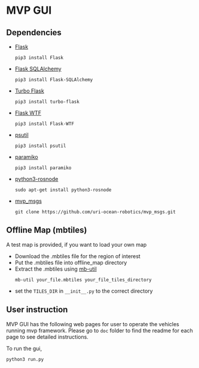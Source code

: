 # MVP GUI #
## Dependencies
- [Flask](https://flask.palletsprojects.com/en/3.0.x/)
    ```
    pip3 install Flask
    ```

- [Flask SQLAlchemy](https://flask-sqlalchemy.palletsprojects.com/en/3.1.x/quickstart/#installation)
    ```
    pip3 install Flask-SQLAlchemy
    ```
- [Turbo Flask](https://turbo-flask.readthedocs.io/en/latest/quickstart.html)
    ```
    pip3 install turbo-flask
    ```
- [Flask WTF](https://flask-wtf.readthedocs.io/en/1.2.x/)
    ```
    pip3 install Flask-WTF
    ```
- [psutil](https://psutil.readthedocs.io/en/latest/)
    ```
    pip3 install psutil 
    ```
- [paramiko](https://www.paramiko.org)
    ```
    pip3 install paramiko
    ```
- [python3-rosnode](https://packages.debian.org/sid/python3-rosnode)
    ```
    sudo apt-get install python3-rosnode
    ```
- [mvp_msgs](https://github.com/uri-ocean-robotics/mvp_msgs)
    ```
    git clone https://github.com/uri-ocean-robotics/mvp_msgs.git
    ```

## Offline Map (mbtiles)
A test map is provided, if you want to load your own map
- Download the .mbtiles file for the region of interest
- Put the .mbtiles file into offline_map directory
- Extract the .mbtiles using [mb-util](https://github.com/mapbox/mbutil)
    ```
    mb-util your_file.mbtiles your_file_tiles_directory
    ```
- set the `TILES_DIR` in `__init__.py` to the correct directory


## User instruction

MVP GUI has the following web pages for user to operate the vehicles running mvp framework.
Please go to `doc` folder to find the readme for each page to see detailed instructions.

To run the gui, 
```
python3 run.py
```